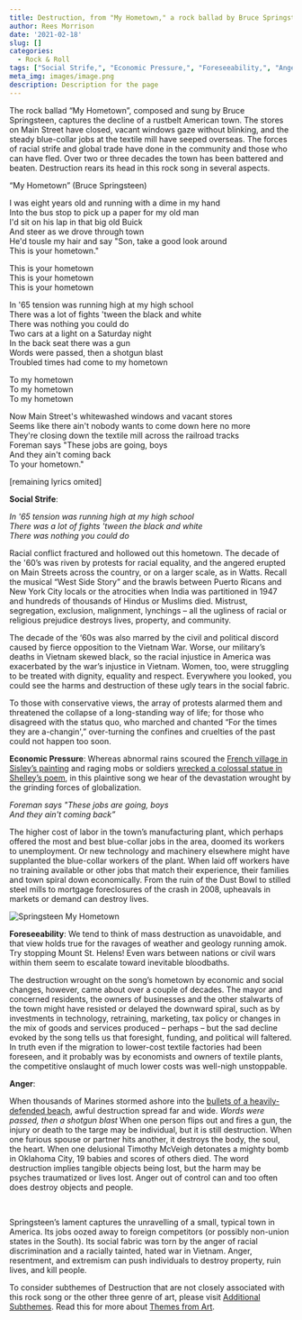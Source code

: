 ```yaml
---
title: Destruction, from "My Hometown," a rock ballad by Bruce Springsteen
author: Rees Morrison
date: '2021-02-18'
slug: []
categories:
  - Rock & Roll
tags: ["Social Strife,", "Economic Pressure,", "Foreseeability,", "Anger", ]
meta_img: images/image.png
description: Description for the page
---
```


The rock ballad “My Hometown”, composed and sung by Bruce Springsteen, captures the decline of a rustbelt American town. The stores on Main Street have closed, vacant windows gaze without blinking, and the steady blue-collar jobs at the textile mill have seeped overseas. The forces of racial strife and global trade have done in the community and those who can have fled.  Over two or three decades the town has been battered and beaten.  Destruction rears its head in this rock song in several aspects.

<!--more-->


“My Hometown” (Bruce Springsteen)

I was eight years old and running with a dime in my hand  
Into the bus stop to pick up a paper for my old man  
I'd sit on his lap in that big old Buick  
And steer as we drove through town  
He'd tousle my hair and say "Son, take a good look around  
This is your hometown."  

This is your hometown  
This is your hometown  
This is your hometown  

In '65 tension was running high at my high school  
There was a lot of fights 'tween the black and white  
There was nothing you could do  
Two cars at a light on a Saturday night  
In the back seat there was a gun  
Words were passed, then a shotgun blast  
Troubled times had come to my hometown  

To my hometown  
To my hometown  
To my hometown  

Now Main Street's whitewashed windows and vacant stores  
Seems like there ain't nobody wants to come down here no more  
They're closing down the textile mill across the railroad tracks  
Foreman says "These jobs are going, boys  
And they ain't coming back  
To your hometown."  

  [remaining lyrics omited] 


**Social Strife**:  

*In '65 tension was running high at my high school*  
*There was a lot of fights 'tween the black and white*  
*There was nothing you could do*

Racial conflict fractured and hollowed out this hometown.  The decade of the '60’s was riven by protests for racial equality, and the angered erupted on Main Streets across the country, or on a larger scale, as in Watts.  Recall the musical “West Side Story” and the brawls between Puerto Ricans and New York City locals or the atrocities when India was partitioned in 1947 and hundreds of thousands of Hindus or Muslims died.   Mistrust, segregation, exclusion, malignment, lynchings – all the ugliness of racial or religious prejudice destroys lives, property, and community.   

The decade of the ‘60s was also marred by the civil and political discord caused by fierce opposition to the Vietnam War.  Worse, our military’s deaths in Vietnam skewed black, so the racial injustice in America was exacerbated by the war’s injustice in Vietnam.   Women, too, were struggling to be treated with dignity, equality and respect.  Everywhere you looked, you could see the harms and destruction of these ugly tears in the social fabric.  

To those with conservative views, the array of protests alarmed them and threatened the collapse of a long-standing way of life; for those who disagreed with the status quo, who marched and chanted “For the times they are a-changin',” over-turning the confines and cruelties of the past could not happen too soon.

**Economic Pressure**:  Whereas abnormal rains scoured the [French village in Sisley’s painting](https://themesfromart.com/blog/2021-02-18-destruction-from-flood-at-port-marly-a-painting-by-alfred-sisley/destructionflood/) and raging mobs or soldiers [wrecked a colossal statue in Shelley’s poem](https://themesfromart.com/blog/2021-02-18-destruction-ozymandias-a-poem-by-percy-bysshe-shelley/destructoz/), in this plaintive song we hear of the devastation wrought by the grinding forces of globalization. 

*Foreman says "These jobs are going, boys*  
*And they ain't coming back”* 

The higher cost of labor in the town’s manufacturing plant, which perhaps offered the most and best blue-collar jobs in the area, doomed its workers to unemployment.   Or new technology and machinery elsewhere might have supplanted the blue-collar workers of the plant.  When laid off workers have no training available or other jobs that match their experience, their families and town spiral down economically.  From the ruin of the Dust Bowl to stilled steel mills to mortgage foreclosures of the crash in 2008, upheavals in markets or demand can destroy lives.

![Springsteen My Hometown](/media/DestructionHomeTown.png)  

**Foreseeability**: We tend to think of mass destruction as unavoidable, and that view holds true for the ravages of weather and geology running amok. Try stopping Mount St. Helens!  Even wars between nations or civil wars within them seem to escalate toward inevitable bloodbaths.  

The destruction wrought on the song’s hometown by economic and social changes, however, came about over a couple of decades.  The mayor and concerned residents, the owners of businesses and the other stalwarts of the town might have resisted or delayed the downward spiral, such as by investments in technology, retraining, marketing, tax policy or changes in the mix of goods and services produced – perhaps – but the sad decline evoked by the song tells us that foresight, funding, and political will faltered.  In truth even if the migration to lower-cost textile factories had been foreseen, and it probably was by economists and owners of textile plants, the competitive onslaught of much lower costs was well-nigh unstoppable.

**Anger**:  

When thousands of Marines stormed ashore into the [bullets of a heavily-defended beach](https://themesfromart.com/blog/2021-02-18-destruction-saving-private-ryan-a-movie-by-steven-spielberg/destructionsaving/), awful destruction spread far and wide.  *Words were passed, then a shotgun blast* When one person flips out and fires a gun, the injury or death to the targe may be individual, but it is still destruction. When one furious spouse or partner hits another, it destroys the body, the soul, the heart.  When one delusional Timothy McVeigh detonates a mighty bomb in Oklahoma City, 19 babies and scores of others died.  The word destruction implies tangible objects being lost, but the harm may be psyches traumatized or lives lost.  Anger out of control can and too often does destroy objects and people.  

&nbsp;

Springsteen’s lament captures the unravelling of a small, typical town in America.  Its jobs oozed away to foreign competitors (or possibly non-union states in the South).  Its social fabric was torn by the anger of racial discrimination and a racially tainted, hated war in Vietnam.  Anger, resentment, and extremism can push individuals to destroy property, ruin lives, and kill people.

To consider subthemes of Destruction that are not closely associated with this rock song or the other three genre of art, please visit [Additional Subthemes](https://themesfromart.com/post/2021-02-18-destruction-a-wider-angle/destructionwide/).   Read this for more about [Themes from Art](http://bit.ly/3sRXopI).
